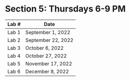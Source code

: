 # Section 5: Thursdays 6-9 PM


|Lab # | Date|
|-----|-----|
|Lab 1 | September 1, 2022|
|Lab 2 | September 22, 2022|
|Lab 3 | October 6, 2022|
|Lab 4 | October 27, 2022|
|Lab 5 | November 17, 2022|
|Lab 6 | December 8, 2022|
